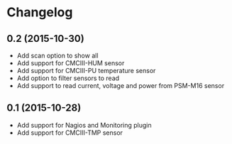 Changelog
=========

0.2 (2015-10-30)
----------------

- Add scan option to show all 
- Add support for CMCIII-HUM sensor
- Add support for CMCIII-PU temperature sensor
- Add option to filter sensors to read
- Add support to read current, voltage and power from PSM-M16 sensor

0.1 (2015-10-28)
----------------

- Add support for Nagios and Monitoring plugin
- Add support for CMCIII-TMP sensor
